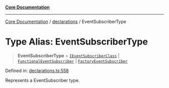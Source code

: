 [**Core Documentation**](../../README.md)

***

[Core Documentation](../../README.md) / [declarations](../README.md) / EventSubscriberType

# Type Alias: EventSubscriberType

> **EventSubscriberType** = [`IEventSubscriberClass`](IEventSubscriberClass.md) \| [`FunctionalEventSubscriber`](FunctionalEventSubscriber.md) \| [`FactoryEventSubscriber`](FactoryEventSubscriber.md)

Defined in: [declarations.ts:558](https://github.com/stonemjs/core/blob/65c9e07f9d264b07f6e4091fcc29046b5ca8ea45/src/declarations.ts#L558)

Represents a EventSubscriber type.
